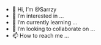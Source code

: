- 👋 Hi, I’m @Sarrzy
- 👀 I’m interested in ...
- 🌱 I’m currently learning ...
- 💞️ I’m looking to collaborate on ...
- 📫 How to reach me ...

<!---
Sarrzy/Sarrzy is a ✨ special ✨ repository because its `README.md` (this file) appears on your GitHub profile.
You can click the Preview link to take a look at your changes.
--->
